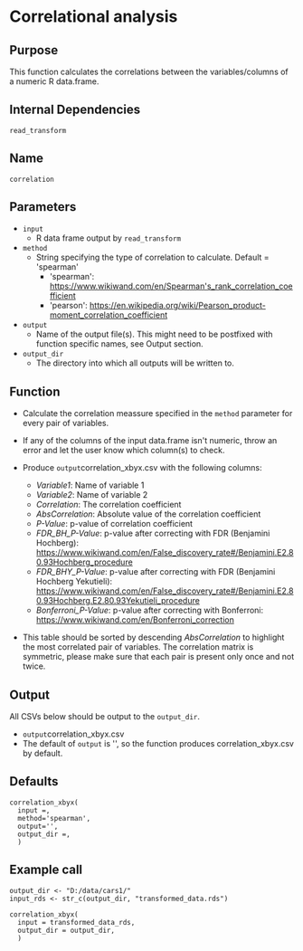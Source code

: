 # Correlational analysis

## Purpose
This function calculates the correlations between the variables/columns of a numeric R data.frame.

## Internal Dependencies
`read_transform`

## Name
`correlation`

## Parameters
* `input`
  * R data frame output by `read_transform`
* `method`
  * String specifying the type of correlation to calculate. Default = 'spearman'
    * 'spearman': https://www.wikiwand.com/en/Spearman's_rank_correlation_coefficient
    * 'pearson': https://en.wikipedia.org/wiki/Pearson_product-moment_correlation_coefficient
* `output`
  * Name of the output file(s). This might need to be postfixed with function specific names, see Output section.
* `output_dir`
  * The directory into which all outputs will be written to.

## Function
* Calculate the correlation meassure specified in the `method` parameter for every pair of variables.
* If any of the columns of the input data.frame isn't numeric, throw an error and let the user know which column(s) to check.
* Produce `output`correlation_xbyx.csv with the following columns:
  * _Variable1_: Name of variable 1
  * _Variable2_: Name of variable 2
  * _Correlation_: The correlation coefficient
  * _AbsCorrelation_: Absolute value of the correlation coefficient
  * _P-Value_: p-value of correlation coefficient
  * _FDR_BH_P-Value_: p-value after correcting with FDR (Benjamini Hochberg): https://www.wikiwand.com/en/False_discovery_rate#/Benjamini.E2.80.93Hochberg_procedure
  * _FDR_BHY_P-Value_: p-value after correcting with FDR (Benjamini Hochberg Yekutieli): https://www.wikiwand.com/en/False_discovery_rate#/Benjamini.E2.80.93Hochberg.E2.80.93Yekutieli_procedure
  * _Bonferroni_P-Value_: p-value after correcting with Bonferroni: https://www.wikiwand.com/en/Bonferroni_correction
  
* This table should be sorted by descending _AbsCorrelation_ to highlight the most correlated pair of variables. The correlation matrix is symmetric, please make sure that each pair is present only once and not twice.

## Output
All CSVs below should be output to the `output_dir`.
* `output`correlation_xbyx.csv
* The default of `output` is '', so the function produces correlation_xbyx.csv by default.

## Defaults
```
correlation_xbyx(
  input =,
  method='spearman',
  output='',
  output_dir =,
  )  
```

## Example call
```
output_dir <- "D:/data/cars1/"
input_rds <- str_c(output_dir, "transformed_data.rds")

correlation_xbyx(
  input = transformed_data_rds,
  output_dir = output_dir,
  )  
```